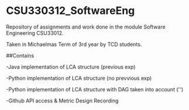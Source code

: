 # CSU330312_SoftwareEng
Repository of assignments and work done in the module Software Engineering CSU33012.

Taken in Michaelmas Term of 3rd year by TCD students.

##Contains

-Java implementation of LCA structure (previous exp)

-Python implementation of LCA structure (no prevvious exp)

-Python implementation of LCA structure with DAG taken into account ('')

-Github API access & Metric Design Recording
